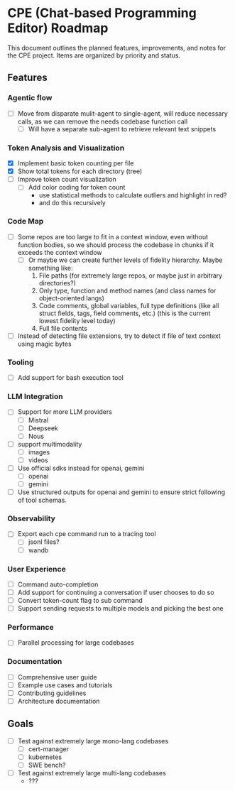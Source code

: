 # CPE (Chat-based Programming Editor) Roadmap

This document outlines the planned features, improvements, and notes for the CPE project. Items are organized by priority and status.

## Features

### Agentic flow
- [ ] Move from disparate mulit-agent to single-agent, will reduce necessary calls, as we can remove the needs codebase function call
  - [ ] Will have a separate sub-agent to retrieve relevant text snippets

### Token Analysis and Visualization
- [x] Implement basic token counting per file
- [x] Show total tokens for each directory (tree)
- [ ] Improve token count visualization
  - [ ] Add color coding for token count
    - use statistical methods to calculate outliers and highlight in red?
    - and do this recursively

### Code Map
- [ ] Some repos are too large to fit in a context window, even without function bodies, so we should process the codebase in chunks if it exceeds the context window
  - [ ] Or maybe we can create further levels of fidelity hierarchy. Maybe something like:
    1. File paths (for extremely large repos, or maybe just in arbitrary directories?)
    2. Only type, function and method names (and class names for object-oriented langs)
    3. Code comments, global variables, full type definitions (like all struct fields, tags, field comments, etc.) (this is the current lowest fidelity level today)
    4. Full file contents
- [ ] Instead of detecting file extensions, try to detect if file of text context using magic bytes

### Tooling
- [ ] Add support for bash execution tool

### LLM Integration
- [ ] Support for more LLM providers
  - [ ] Mistral
  - [ ] Deepseek
  - [ ] Nous
- [ ] support multimodality
  - [ ] images
  - [ ] videos
- [ ] Use official sdks instead for openai, gemini
  - [ ] openai
  - [ ] gemini
- [ ] Use structured outputs for openai and gemini to ensure strict following of tool schemas.

### Observability
- [ ] Export each cpe command run to a tracing tool
  - [ ] jsonl files?
  - [ ] wandb

### User Experience
- [ ] Command auto-completion
- [ ] Add support for continuing a conversation if user chooses to do so
- [ ] Convert token-count flag to sub command
- [ ] Support sending requests to multiple models and picking the best one

### Performance
- [ ] Parallel processing for large codebases

### Documentation
- [ ] Comprehensive user guide
- [ ] Example use cases and tutorials
- [ ] Contributing guidelines
- [ ] Architecture documentation

## Goals

- [ ] Test against extremely large mono-lang codebases
  - [ ] cert-manager
  - [ ] kubernetes
  - [ ] SWE bench?
- [ ] Test against extremely large multi-lang codebases
  - ???